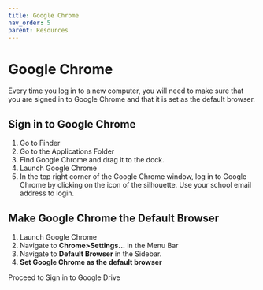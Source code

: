 ```yaml
---
title: Google Chrome
nav_order: 5
parent: Resources
---
```


# Google Chrome
Every time you log in to a new computer, you will need to make sure that you are signed in to Google Chrome and that it is set as the default browser.

## Sign in to Google Chrome
1. Go to Finder
2. Go to the Applications Folder
3. Find Google Chrome and drag it to the dock.
4. Launch Google Chrome
5. In the top right corner of the Google Chrome window, log in to Google Chrome by clicking on the icon of the silhouette. Use your school email address to login.

## Make Google Chrome the Default Browser
1. Launch Google Chrome
2. Navigate to **Chrome>Settings...** in the Menu Bar
3. Navigate to **Default Browser** in the Sidebar.
4. **Set Google Chrome as the default browser**

Proceed to Sign in to Google Drive